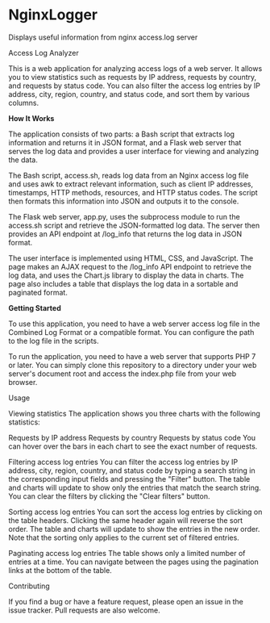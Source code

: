 # NginxLogger
Displays useful information from nginx access.log server

Access Log Analyzer

This is a web application for analyzing access logs of a web server. It allows you to view statistics such as requests by IP address, requests by country, and requests by status code. You can also filter the access log entries by IP address, city, region, country, and status code, and sort them by various columns.

**How It Works**

The application consists of two parts: a Bash script that extracts log information and returns it in JSON format, and a Flask web server that serves the log data and provides a user interface for viewing and analyzing the data.

The Bash script, access.sh, reads log data from an Nginx access log file and uses awk to extract relevant information, such as client IP addresses, timestamps, HTTP methods, resources, and HTTP status codes. The script then formats this information into JSON and outputs it to the console.

The Flask web server, app.py, uses the subprocess module to run the access.sh script and retrieve the JSON-formatted log data. The server then provides an API endpoint at /log_info that returns the log data in JSON format.

The user interface is implemented using HTML, CSS, and JavaScript. The page makes an AJAX request to the /log_info API endpoint to retrieve the log data, and uses the Chart.js library to display the data in charts. The page also includes a table that displays the log data in a sortable and paginated format.


**Getting Started**

To use this application, you need to have a web server access log file in the Combined Log Format or a compatible format. You can configure the path to the log file in the scripts.

To run the application, you need to have a web server that supports PHP 7 or later. You can simply clone this repository to a directory under your web server's document root and access the index.php file from your web browser.

Usage

Viewing statistics
The application shows you three charts with the following statistics:

Requests by IP address
Requests by country
Requests by status code
You can hover over the bars in each chart to see the exact number of requests.

Filtering access log entries
You can filter the access log entries by IP address, city, region, country, and status code by typing a search string in the corresponding input fields and pressing the "Filter" button. The table and charts will update to show only the entries that match the search string. You can clear the filters by clicking the "Clear filters" button.

Sorting access log entries
You can sort the access log entries by clicking on the table headers. Clicking the same header again will reverse the sort order. The table and charts will update to show the entries in the new order. Note that the sorting only applies to the current set of filtered entries.

Paginating access log entries
The table shows only a limited number of entries at a time. You can navigate between the pages using the pagination links at the bottom of the table.

Contributing

If you find a bug or have a feature request, please open an issue in the issue tracker. Pull requests are also welcome.
